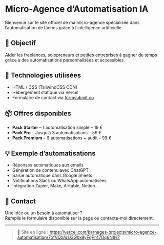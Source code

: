 # Micro-Agence d’Automatisation IA

Bienvenue sur le site officiel de ma micro-agence spécialisée dans l’automatisation de tâches grâce à l’intelligence artificielle.

## 🚀 Objectif

Aider les freelances, solopreneurs et petites entreprises à gagner du temps grâce à des automatisations personnalisées et accessibles.

## 🧠 Technologies utilisées

- HTML / CSS (TailwindCSS CDN)
- Hébergement statique via Vercel
- Formulaire de contact via [formsubmit.co](https://formsubmit.co)

## 📦 Offres disponibles

- **Pack Starter** – 1 automatisation simple – 19 €
- **Pack Pro** – Jusqu’à 3 automatisations – 59 €
- **Pack Premium** – 6 automatisations + audit – 99 €

## 💡 Exemple d’automatisations

- Réponses automatiques aux emails
- Génération de contenu avec ChatGPT
- Saisie automatique dans Google Sheets
- Notifications Slack ou WhatsApp automatisées
- Intégration Zapier, Make, Airtable, Notion...

## 📩 Contact

Une idée ou un besoin à automatiser ?  
Remplis le formulaire disponible sur la page ou contacte-moi directement.

---

> 💼 Site en ligne : https://vercel.com/karnages-projects/micro-agence-automatisation/7ofVQzArU3Ghx8yFgPr47Dq6NtH7

